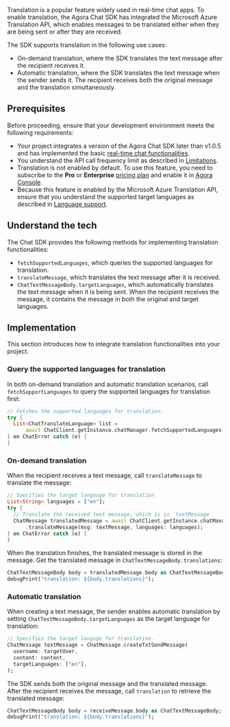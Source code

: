 Translation is a popular feature widely used in real-time chat apps. To enable translation, the Agora Chat SDK has integrated the Microsoft Azure Translation API, which enables messages to be translated either when they are being sent or after they are received.

The SDK supports translation in the following use cases:

- On-demand translation, where the SDK translates the text message after the recipient receives it.
- Automatic translation, where the SDK translates the text message when the sender sends it. The recipient receives both the original message and the translation simultaneously.

## Prerequisites

Before proceeding, ensure that your development environment meets the following requirements:

- Your project integrates a version of the Agora Chat SDK later than v1.0.5 and has implemented the basic [real-time chat functionalities](./agora_chat_get_started_flutter?platform=Flutter).
- You understand the API call frequency limit as described in [Limitations](./agora_chat_limitation?platform=Fluter).
- Translation is not enabled by default. To use this feature, you need to subscribe to the **Pro** or **Enterprise** [pricing plan](./agora_chat_plan) and enable it in [Agora Console](https://console.agora.io/).
- Because this feature is enabled by the Microsoft Azure Translation API, ensure that you understand the supported target languages as described in [Language support](https://docs.microsoft.com/en-us/azure).

## Understand the tech

The Chat SDK provides the following methods for implementing translation functionalities:

- `fetchSupportedLanguages`, which queries the supported languages for translation.
- `translateMessage`, which translates the text message after it is received.
- `ChatTextMessageBody.targetLanguages`, which automatically translates the text message when it is being sent. When the recipient receives the message, it contains the message in both the original and target languages.

## Implementation

This section introduces how to integrate translation functionalities into your project.

### Query the supported languages for translation

In both on-demand translation and automatic translation scenarios, call `fetchSupportLanguages` to query the supported languages for translation first:

```dart
// Fetches the supported languages for translation.
try {
  List<ChatTranslateLanguage> list =
      await ChatClient.getInstance.chatManager.fetchSupportedLanguages();
} on ChatError catch (e) {
}
```

### On-demand translation

When the recipient receives a text message, call `translateMessage` to translate the message:

```dart
// Specifies the target language for translation
List<String> languages = ["en"];
try {
  // Translate the received text message, which is in `textMessage`
  ChatMessage translatedMessage = await ChatClient.getInstance.chatManager
      .translateMessage(msg: textMessage, languages: languages);
} on ChatError catch (e) {
}
```

When the translation finishes, the translated message is stored in the message. Get the translated message in `ChatTextMessageBody.translations`:

```dart
ChatTextMessageBody body = translatedMessage.body as ChatTextMessageBody;
debugPrint("translation: ${body.translations}");
```

### Automatic translation

When creating a text message, the sender enables automatic translation by setting `ChatTextMessageBody.targetLanguages` as the target language for translation:

```dart
// Specifies the target languge for translation.
ChatMessage textMessage = ChatMessage.createTxtSendMessage(
  username: targetUser,
  content: content,
  targetLanguages: ["en"],
);
```

The SDK sends both the original message and the translated message. After the recipient receives the message, call `translation` to retrieve the translated message:

```dart
ChatTextMessageBody body = receiveMessage.body as ChatTextMessageBody;
debugPrint("translation: ${body.translations}");
```